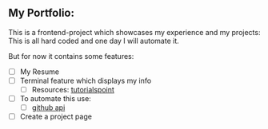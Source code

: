 ## My Portfolio:

This is a frontend-project which showcases my experience and my projects:
This is all hard coded and one day I will automate it.

But for now it contains some features:
- [ ] My Resume
- [ ] Terminal feature which displays my info
    - [ ] Resources: [tutorialspoint](https://www.tutorialspoint.com/how-to-build-a-simple-terminal-like-website-using-jquery)
- [ ] To automate this use:
    - [ ] [github api](https://api.github.com/users/{username}/repos)
- [ ] Create a project page
